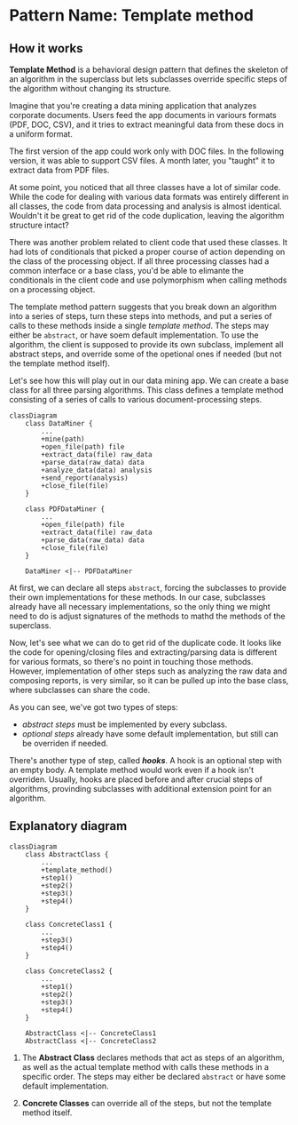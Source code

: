# Pattern Name: Template method

## How it works

**Template Method** is a behavioral design pattern that defines the skeleton of an algorithm in the superclass but lets subclasses override specific steps of the algorithm without changing its structure.

Imagine that you're creating a data mining application that analyzes corporate documents. Users feed the app documents in variours formats (PDF, DOC, CSV), and it tries to extract meaningful data from these docs in a uniform format.

The first version of the app could work only with DOC files. In the following version, it was able to support CSV files. A month later, you "taught" it to extract data from PDF files.

At some point, you noticed that all three classes have a lot of similar code. While the code for dealing with various data formats was entirely different in all classes, the code from data processing and analysis is almost identical. Wouldn't it be great to get rid of the code duplication, leaving the algorithm structure intact?

There was another problem related to client code that used these classes. It had lots of conditionals that picked a proper course of action depending on the class of the processing object. If all three processing classes had a common interface or a base class, you'd be able to elimante the conditionals in the client code and use polymorphism when calling methods on a processing object.

The template method pattern suggests that you break down an algorithm into a series of steps, turn these steps into methods, and put a series of calls to these methods inside a single *template method*. The steps may either be `abstract`, or have soem default implementation. To use the algorithm, the client is supposed to provide its own subclass, implement all abstract steps, and override some of the opetional ones if needed (but not the template method itself).

Let's see how this will play out in our data mining app. We can create a base class for all three parsing algorithms. This class defines a template method consisting of a series of calls to various document-processing steps.

```mermaid
classDiagram
    class DataMiner {
        ...
        +mine(path)
        +open_file(path) file
        +extract_data(file) raw_data
        +parse_data(raw_data) data
        +analyze_data(data) analysis
        +send_report(analysis)
        +close_file(file)
    }

    class PDFDataMiner {
        ...
        +open_file(path) file
        +extract_data(file) raw_data
        +parse_data(raw_data) data
        +close_file(file)
    }

    DataMiner <|-- PDFDataMiner

```

At first, we can declare all steps `abstract`, forcing the subclasses to provide their own implementations for these methods. In our case, subclasses already have all necessary implementations, so the only thing we might need to do is adjust signatures of the methods to mathd the methods of the superclass.

Now, let's see what we can do to get rid of the duplicate code. It looks like the code for opening/closing files and extracting/parsing data is different for various formats, so there's no point in touching those methods. However, implementation of other steps such as analyzing the raw data and composing reports, is very similar, so it can be pulled up into the base class, where subclasses can share the code.

As you can see, we've got two types of steps:

- *abstract steps* must be implemented by every subclass.
- *optional steps* already have some default implementation, but still can be overriden if needed.

There's another type of step, called ***hooks***. A hook is an optional step with an empty body. A template method would work even if a hook isn't overriden. Usually, hooks are placed before and after crucial steps of algorithms, provinding subclasses with additional extension point for an algorithm.

## Explanatory diagram

```mermaid
classDiagram
    class AbstractClass {
        ...
        +template_method()
        +step1()
        +step2()
        +step3()
        +step4()
    }

    class ConcreteClass1 {
        ...
        +step3()
        +step4()
    }

    class ConcreteClass2 {
        ...
        +step1()
        +step2()
        +step3()
        +step4()
    }

    AbstractClass <|-- ConcreteClass1
    AbstractClass <|-- ConcreteClass2
```

1. The **Abstract Class** declares methods that act as steps of an algorithm, as well as the actual template method with calls these methods in a specific order. The steps may either be declared `abstract` or have some default implementation.

2. **Concrete Classes** can override all of the steps, but not the template method itself.
